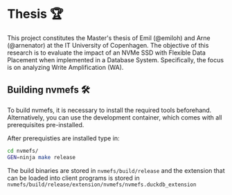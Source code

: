 # Thesis 🏆 

This project constitutes the Master's thesis of Emil (@emiloh) and Arne (@arnenator) at the IT University of Copenhagen. The objective of this research is to evaluate the impact of an NVMe SSD with Flexible Data Placement when implemented in a Database System. Specifically, the focus is on analyzing Write Amplification (WA).

## Building nvmefs 🛠️

To build nvmefs, it is necessary to install the required tools beforehand. Alternatively, you can use the development container, which comes with all prerequisites pre-installed.

After prerequisties are installed type in:

```bash
cd nvmefs/
GEN=ninja make release
```

The build binaries are stored in `nvmefs/build/release` and the extension that can be loaded into client programs is stored in `nvmefs/build/release/extension/nvmefs/nvmefs.duckdb_extension`